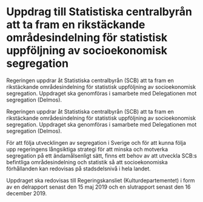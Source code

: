 # Uppdrag till Statistiska centralbyrån att ta fram en rikstäckande områdesindelning för statistisk uppföljning av socioekonomisk segregation

Regeringen uppdrar åt Statistiska centralbyrån (SCB) att ta fram en rikstäckande områdesindelning för statistisk uppföljning av socioekonomisk segregation. Uppdraget ska genomföras i samarbete med Delegationen mot segregation (Delmos).

Regeringen uppdrar åt Statistiska centralbyrån (SCB) att ta fram en rikstäckande områdesindelning för statistisk uppföljning av socioekonomisk segregation. Uppdraget ska genomföras i samarbete med Delegationen mot segregation (Delmos).

För att följa utvecklingen av segregation i Sverige och för att kunna följa upp regeringens långsiktiga strategi för att minska och motverka segregation på ett ändamålsenligt sätt, finns ett behov av att utveckla SCB:s befintliga områdesindelning och statistik så att socioekonomiska förhållanden kan redovisas på stadsdelsnivå i hela landet.

Uppdraget ska redovisas till Regeringskansliet (Kulturdepartementet) i form av en delrapport senast den 15 maj 2019 och en slutrapport senast den 16 december 2019.
